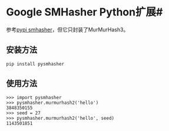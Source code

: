 # Google SMHasher Python扩展#

参考[pypi smhasher](https://pypi.python.org/pypi/smhasher)，但它只封装了MurMurHash3。


## 安装方法 ##
```
pip install pysmhasher
```

## 使用方法 ##
```
>>> import pysmhasher
>>> pysmhasher.murmurhash2('hello')
3848350155
>>> seed = 27
>>> pysmhasher.murmurhash2('hello', seed)
1143501851
```

